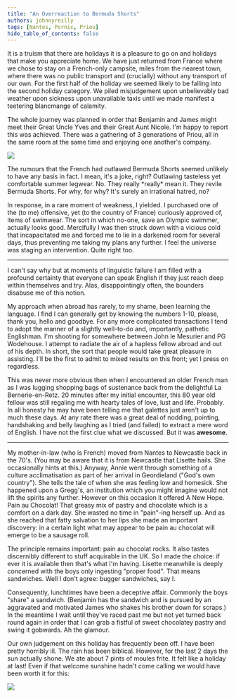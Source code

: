 ```yaml
---
title: "An Overreaction to Bermuda Shorts"
authors: johnnyreilly
tags: [Nantes, Pornic, Priou]
hide_table_of_contents: false
---
```

It is a truism that there are holidays it is a pleasure to go on and holidays that make you appreciate home. We have just returned from France where we chose to stay on a French-only campsite, miles from the nearest town, where there was no public transport and (crucially) without any transport of our own. For the first half of the holiday we seemed likely to be falling into the second holiday category. We piled misjudgement upon unbelievably bad weather upon sickness upon unavailable taxis until we made manifest a teetering blancmange of calamity.

The whole journey was planned in order that Benjamin and James might meet their Great Uncle Yves and their Great Aunt Nicole. I'm happy to report this was achieved. There was a gathering of 3 generations of Priou, all in the same room at the same time and enjoying one another's company.

![](https://blogger.googleusercontent.com/img/b/R29vZ2xl/AVvXsEhvfqP7EbQsZgQfdt_l73NzMduwrX3eA10Db3h9kFuv9U2BKILxioevfiY9WnJVYWh0Mf7_pBDjg5wCojLjMMkDYl5Kz6v9vbKCFKyOYzuyx2uj0QWQRVqSmq3WF_Iy6f24YjDmWOYBdBg/s320/BermudaShortsDanger.jpg)

The rumours that the French had outlawed Bermuda Shorts seemed unlikely to have any basis in fact. I mean, it's a joke, right? Outlawing tasteless yet comfortable summer legwear. No. They really \*really\* mean it. They revile Bermuda Shorts. For why, for why? It's surely an irrational hatred, no?

In response, in a rare moment of weakness, I yielded. I purchased one of the (to me) offensive, yet (to the country of France) curiously approved of, items of swimwear. The sort in which no-one, save an Olympic swimmer, actually looks good. Mercifully I was then struck down with a vicious cold that incapacitated me and forced me to lie in a darkened room for several days, thus preventing me taking my plans any further. I feel the universe was staging an intervention. Quite right too.

---

I can't say why but at moments of linguistic failure I am filled with a profound certainty that everyone can speak English if they just reach deep within themselves and try. Alas, disappointingly often, the bounders disabuse me of this notion.

My approach when abroad has rarely, to my shame, been learning the language. I find I can generally get by knowing the numbers 1-10, please, thank you, hello and goodbye. For any more complicated transactions I tend to adopt the manner of a slightly well-to-do and, importantly, pathetic Englishman. I'm shooting for somewhere between John le Mesurier and PG Wodehouse. I attempt to radiate the air of a hapless fellow abroad and out of his depth. In short, the sort that people would take great pleasure in assisting. I'll be the first to admit to mixed results on this front; yet I press on regardless.

This was never more obvious then when I encountered an older French man as I was lugging shopping bags of sustenance back from the delightful La Bernerie-en-Retz. 20 minutes after my initial encounter, this 80 year old fellow was still regaling me with hearty tales of love, lust and life. Probably. In all honesty he may have been telling me that galettes just aren't up to much these days. At any rate there was a great deal of nodding, pointing, handshaking and belly laughing as I tried (and failed) to extract a mere word of English. I have not the first clue what we discussed. But it was **awesome**.

---

My mother-in-law (who is French) moved from Nantes to Newcastle back in the 70's. (You may be aware that it is from Newcastle that Lisette hails. She occasionally hints at this.) Anyway, Annie went through something of a culture acclimatisation as part of her arrival in Geordieland ("God's own country"). She tells the tale of when she was feeling low and homesick. She happened upon a Gregg's, an institution which you might imagine would not lift the spirits any further. However on this occasion it offered A New Hope. Pain au Chocolat! That greasy mix of pastry and chocolate which is a comfort on a dark day. She wasted no time in "pain"-ing herself up. And as she reached that fatty salvation to her lips she made an important discovery: in a certain light what may appear to be pain au chocolat will emerge to be a sausage roll.

The principle remains important: pain au chocolat rocks. It also tastes discernibly different to stuff acquirable in the UK. So I made the choice: if ever it is available then that's what I'm having. Lisette meanwhile is deeply concerned with the boys only ingesting "proper food". That means sandwiches. Well I don't agree: bugger sandwiches, say I.

Consequently, lunchtimes have been a deceptive affair. Commonly the boys "share" a sandwich. (Benjamin has the sandwich and is pursued by an aggravated and motivated James who shakes his brother down for scraps.) In the meantime I wait until they've raced past me but not yet turned back round again in order that I can grab a fistful of sweet chocolatey pastry and swing it gobwards. Ah the glamour.

Our own judgement on this holiday has frequently been off. I have been pretty horribly ill. The rain has been biblical. However, for the last 2 days the sun actually shone. We ate about 7 pints of moules frite. It felt like a holiday at last! Even if that welcome sunshine hadn't come calling we would have been worth it for this:

![](https://blogger.googleusercontent.com/img/b/R29vZ2xl/AVvXsEicQxa4gmcWNaEViYWy2tEZza9KPhDnrCxEjVxxjsf768c1HPYATXVUwowKt6L1ev_6pGm4pXULtft8p8oToVHSaQJu6PtzQpzt6_aXDJgW7f23hEFtqakjcx9sF4VYsSUFEIjYpStI_4I/s400/Priou-Family.jpg)


